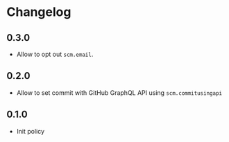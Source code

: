 # Changelog

## 0.3.0

* Allow to opt out `scm.email`.

## 0.2.0

* Allow to set commit with GitHub GraphQL API using `scm.commitusingapi`

## 0.1.0

* Init policy
